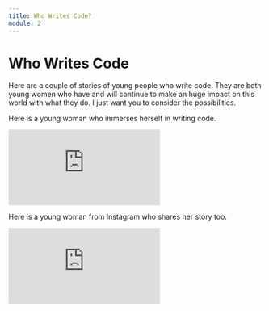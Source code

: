 ```yaml
---
title: Who Writes Code?
module: 2
---
```


# Who Writes Code

Here are a couple of stories of young people who write code.  They are both young women who have and will continue to make an huge impact on this world with what they do.  I just want you to consider the possibilities.

Here is a young woman who immerses herself in writing code.

<div class="embed-responsive embed-responsive-16by9"><iframe class="embed-responsive-item" src="https://www.youtube.com/embed/6cKaok1F1P0" frameborder="0" allowfullscreen></iframe></div>

Here is a young woman from Instagram who shares her story too.

<div class="embed-responsive embed-responsive-16by9"><iframe class="embed-responsive-item" src="https://www.youtube.com/embed/elaR3WhguVk" frameborder="0" allowfullscreen></iframe></div>

